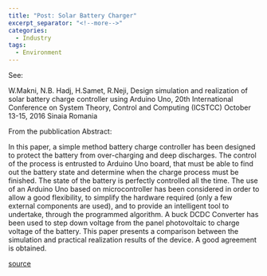 ```yaml
---
title: "Post: Solar Battery Charger"
excerpt_separator: "<!--more-->"
categories:
  - Industry
tags:
  - Environment
---
```


See:

W.Makni, N.B. Hadj, H.Samet, R.Neji, Design simulation and realization of solar battery charge controller using Arduino Uno, 20th International Conference on System Theory, Control and Computing (ICSTCC) October 13-15, 2016 Sinaia Romania


From the pubblication Abstract:

 In this paper, a simple method battery charge controller has been designed to protect the battery from over-charging and deep discharges.  The control of the process is entrusted to Arduino Uno board, that must be able to find out the battery state and determine when the charge process must be finished. The state of the battery is perfectly controlled all the time. The use of an Arduino Uno based on microcontroller has been considered in order to allow a good flexibility, to simplify the hardware required (only a few external components are used), and to provide an intelligent tool to undertake, through the programmed algorithm. A buck DCDC Converter has been used to step down voltage from the panel photovoltaic to charge voltage of the battery. This paper presents a comparison between the simulation and practical realization results of the device. A good agreement is obtained.

[source](https://ieeexplore.ieee.org/document/7952093)





